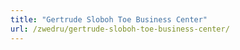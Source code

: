 ```yaml
---
title: "Gertrude Sloboh Toe Business Center"
url: /zwedru/gertrude-sloboh-toe-business-center/
---
```


